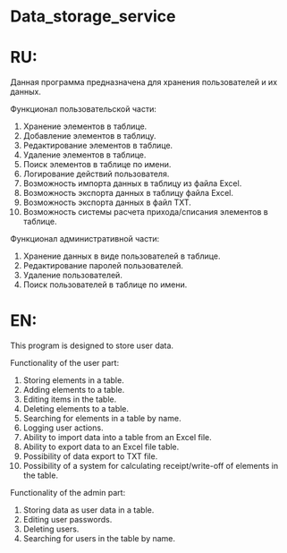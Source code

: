 # Data_storage_service

# RU:

Данная программа предназначена для хранения пользователей и их данных. 

Функционал пользовательской части:
1) Хранение элементов в таблице.
2) Добавление элементов в таблицу.
3) Редактирование элементов в таблице.
4) Удаление элементов в таблице.
5) Поиск элементов в таблице по имени.
6) Логирование действий пользователя.
7) Возможность импорта данных в таблицу из файла Excel.
8) Возможность экспорта данных в таблицу файла Excel.
9) Возможность экспорта данных в файл TXT.
10) Возможность системы расчета прихода/списания элементов в таблице.

Функционал административной части:
1) Хранение данных в виде пользователей в таблице.
2) Редактирование паролей пользователей.
3) Удаление пользователей.
4) Поиск пользователей в таблице по имени.

# EN:

This program is designed to store user data. 

Functionality of the user part:
1) Storing elements in a table.
2) Adding elements to a table.
3) Editing items in the table.
4) Deleting elements to a table.
5) Searching for elements in a table by name.
6) Logging user actions.
7) Ability to import data into a table from an Excel file.
8) Ability to export data to an Excel file table.
9) Possibility of data export to TXT file.
10) Possibility of a system for calculating receipt/write-off of elements in the table.

Functionality of the admin part:
1) Storing data as user data in a table.
2) Editing user passwords.
3) Deleting users.
4) Searching for users in the table by name.
